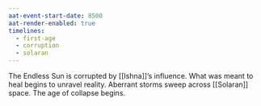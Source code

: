 ```yaml
---
aat-event-start-date: 8500
aat-render-enabled: true
timelines:
  - first-age
  - corruption
  - solaran
---
```


The Endless Sun is corrupted by [[Ishna]]’s influence. What was meant to heal begins to unravel reality. Aberrant storms sweep across [[Solaran]] space. The age of collapse begins.
